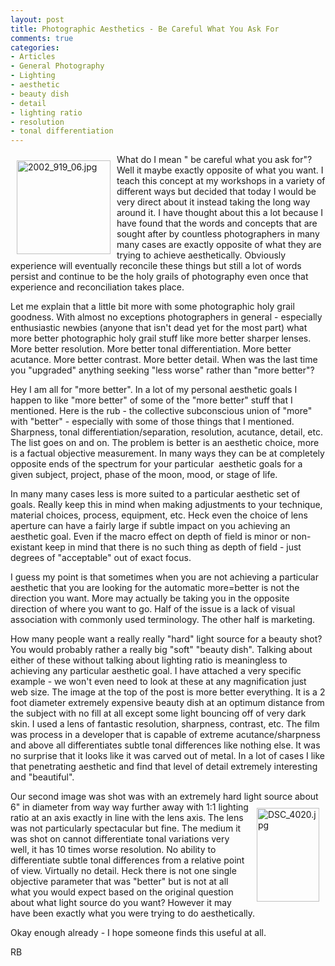 ```yaml
---
layout: post
title: Photographic Aesthetics - Be Careful What You Ask For
comments: true
categories:
- Articles
- General Photography
- Lighting
- aesthetic
- beauty dish
- detail
- lighting ratio
- resolution
- tonal differentiation
---
```

<a rel="lightbox" href="/wp-content/uploads/2009/12/2002_919_06.jpg"><img title="2002_919_06.jpg" src="/wp-content/uploads/2009/12/.thumbs/.2002_919_06.jpg" border="0" alt="2002_919_06.jpg" hspace="10" vspace="10" width="150" height="150" align="left" /></a>What do I mean " be careful what you ask for"? Well it maybe exactly opposite of what you want. I teach this concept at my workshops in a variety of different ways but decided that today I would be very direct about it instead taking the long way around it. I have thought about this a lot because I have found that the words and concepts that are sought after by countless photographers in many many cases are exactly opposite of what they are trying to achieve aesthetically. Obviously experience will eventually reconcile these things but still a lot of words persist and continue to be the holy grails of photography even once that experience and reconciliation takes place.

Let me explain that a little bit more with some photographic holy grail goodness. With almost no exceptions photographers in general - especially enthusiastic newbies (anyone that isn't dead yet for the most part) what more better photographic holy grail stuff like more better sharper lenses. More better resolution. More better tonal differentiation. More better acutance. More better contrast. More better detail. When was the last time you "upgraded" anything seeking "less worse" rather than "more better"?

Hey I am all for "more better". In a lot of my personal aesthetic goals I happen to like "more better" of some of the "more better" stuff that I mentioned. Here is the rub - the collective subconscious union of "more" with "better" - especially with some of those things that I mentioned. Sharpness, tonal differentiation/separation, resolution, acutance, detail, etc. The list goes on and on. The problem is better is an aesthetic choice, more is a factual objective measurement. In many ways they can be at completely opposite ends of the spectrum for your particular  aesthetic goals for a given subject, project, phase of the moon, mood, or stage of life.

In many many cases less is more suited to a particular aesthetic set of goals. Really keep this in mind when making adjustments to your technique, material choices, process, equipment, etc. Heck even the choice of lens aperture can have a fairly large if subtle impact on you achieving an aesthetic goal. Even if the macro effect on depth of field is minor or non-existant keep in mind that there is no such thing as depth of field - just degrees of "acceptable" out of exact focus.

I guess my point is that sometimes when you are not achieving a particular aesthetic that you are looking for the automatic more=better is not the direction you want. More may actually be taking you in the opposite direction of where you want to go. Half of the issue is a lack of visual association with commonly used terminology. The other half is marketing.

How many people want a really really "hard" light source for a beauty shot? You would probably rather a really big "soft" "beauty dish". Talking about either of these without talking about lighting ratio is meaningless to achieving any particular aesthetic goal. I have attached a very specific example - we won't even need to look at these at any magnification just web size. The image at the top of the post is more better everything. It is a 2 foot diameter extremely expensive beauty dish at an optimum distance from the subject with no fill at all except some light bouncing off of very dark skin. I used a lens of fantastic resolution, sharpness, contrast, etc. The film was process in a developer that is capable of extreme acutance/sharpness and above all differentiates subtle tonal differences like nothing else. It was no surprise that it looks like it was carved out of metal. In a lot of cases I like that penetrating aesthetic and find that level of detail extremely interesting and "beautiful".

Our second image was shot was with an extremely hard light source about 6" in diameter<a rel="lightbox" href="/wp-content/uploads/2009/12/DSC_4020.jpg"><img title="DSC_4020.jpg" src="/wp-content/uploads/2009/12/.thumbs/.DSC_4020.jpg" border="0" alt="DSC_4020.jpg" hspace="10" vspace="10" width="100" height="150" align="right" /></a> from way way further away with 1:1 lighting ratio at an axis exactly in line with the lens axis. The lens was not particularly spectacular but fine. The medium it was shot on cannot differentiate tonal variations very well, it has 10 times worse resolution. No ability to differentiate subtle tonal differences from a relative point of view. Virtually no detail. Heck there is not one single objective parameter that was "better" but is not at all what you would expect based on the original question about what light source do you want? However it may have been exactly what you were trying to do aesthetically.

Okay enough already - I hope someone finds this useful at all.

RB